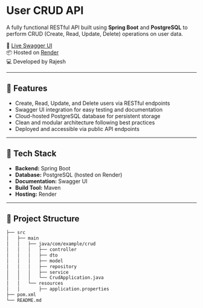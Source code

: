 # User CRUD API

A fully functional RESTful API built using **Spring Boot** and **PostgreSQL** to perform CRUD (Create, Read, Update, Delete) operations on user data.

🔗 [Live Swagger UI](https://crud-2-rfkn.onrender.com/)  
📦 Hosted on [Render](https://render.com/)  
💻 Developed by Rajesh

---

## 🚀 Features

- Create, Read, Update, and Delete users via RESTful endpoints
- Swagger UI integration for easy testing and documentation
- Cloud-hosted PostgreSQL database for persistent storage
- Clean and modular architecture following best practices
- Deployed and accessible via public API endpoints

---

## 🧱 Tech Stack

- **Backend:** Spring Boot
- **Database:** PostgreSQL (hosted on Render)
- **Documentation:** Swagger UI
- **Build Tool:** Maven
- **Hosting:** Render

---

## 📂 Project Structure

```bash
├── src
│   ├── main
│   │   ├── java/com/example/crud
│   │   │   ├── controller
│   │   │   ├── dto
│   │   │   ├── model
│   │   │   ├── repository
│   │   │   ├── service
│   │   │   └── CrudApplication.java
│   │   └── resources
│   │       ├── application.properties
├── pom.xml
└── README.md
